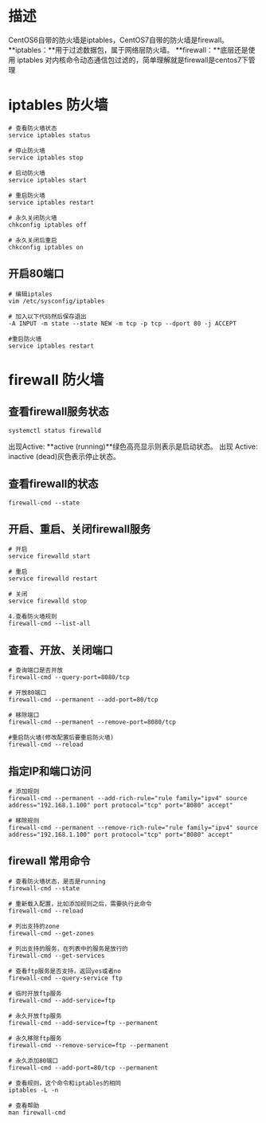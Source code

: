 
# 描述

CentOS6自带的防火墙是iptables，CentOS7自带的防火墙是firewall。
**iptables：**用于过滤数据包，属于网络层防火墙。
**firewall：**底层还是使用 iptables 对内核命令动态通信包过滤的，简单理解就是firewall是centos7下管理

# iptables 防火墙

```
# 查看防火墙状态
service iptables status

# 停止防火墙
service iptables stop

# 启动防火墙
service iptables start

# 重启防火墙
service iptables restart

# 永久关闭防火墙
chkconfig iptables off

# 永久关闭后重启
chkconfig iptables on
```

## 开启80端口

```
# 编辑iptales
vim /etc/sysconfig/iptables

# 加入以下代码然后保存退出
-A INPUT -m state --state NEW -m tcp -p tcp --dport 80 -j ACCEPT

#重启防火墙
service iptables restart
```

# firewall 防火墙

## 查看firewall服务状态

```
systemctl status firewalld
```

出现Active: **active (running)**绿色高亮显示则表示是启动状态。 出现 Active: inactive (dead)灰色表示停止状态。

## 查看firewall的状态

```
firewall-cmd --state
```

## 开启、重启、关闭firewall服务

```
# 开启
service firewalld start

# 重启
service firewalld restart

# 关闭
service firewalld stop

4.查看防火墙规则
firewall-cmd --list-all
```

## 查看、开放、关闭端口

```
# 查询端口是否开放
firewall-cmd --query-port=8080/tcp

# 开放80端口
firewall-cmd --permanent --add-port=80/tcp

# 移除端口
firewall-cmd --permanent --remove-port=8080/tcp

#重启防火墙(修改配置后要重启防火墙)
firewall-cmd --reload
```

## 指定IP和端口访问

```
# 添加规则
firewall-cmd --permanent --add-rich-rule="rule family="ipv4" source address="192.168.1.100" port protocol="tcp" port="8080" accept"

# 移除规则
firewall-cmd --permanent --remove-rich-rule="rule family="ipv4" source address="192.168.1.100" port protocol="tcp" port="8080" accept"
```

## firewall 常用命令

```
# 查看防火墙状态，是否是running
firewall-cmd --state

# 重新载入配置，比如添加规则之后，需要执行此命令
firewall-cmd --reload

# 列出支持的zone
firewall-cmd --get-zones

# 列出支持的服务，在列表中的服务是放行的
firewall-cmd --get-services

# 查看ftp服务是否支持，返回yes或者no
firewall-cmd --query-service ftp

# 临时开放ftp服务
firewall-cmd --add-service=ftp

# 永久开放ftp服务
firewall-cmd --add-service=ftp --permanent

# 永久移除ftp服务
firewall-cmd --remove-service=ftp --permanent

# 永久添加80端口
firewall-cmd --add-port=80/tcp --permanent

# 查看规则，这个命令和iptables的相同
iptables -L -n

# 查看帮助
man firewall-cmd
```
        
